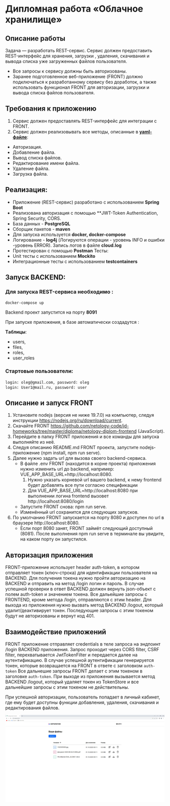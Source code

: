 
# Дипломная работа «Облачное хранилище»
## Описание работы
Задача — разработать REST-сервис. Сервис должен предоставить REST-интерфейс для хранения, загрузки , удаления, скачивания и вывода списка уже загруженных файлов пользователя.

* Все запросы к сервису должны быть авторизованы.
* Заранее подготовленное веб-приложение (FRONT) должно подключаться к разработанному сервису без доработок, а также использовать функционал FRONT для авторизации, загрузки и вывода списка файлов пользователя.


## Требования к приложению
1. Сервис должен предоставлять REST-интерфейс для интеграции с FRONT.
2. Сервис должен реализовывать все методы, описанные в [**yaml-файле**](https://github.com/netology-code/jd-homeworks/blob/master/diploma/CloudServiceSpecification.yaml):

- Авторизация.
- Добавление файла.
- Вывод списка файлов.
- Редактирование имени файла.
- Удаление файла.
- Загрузка файла.
 

## Реализация:
- Приложение (REST-сервис) разработано с использованием **Spring Boot**
- Реализована авторизация с помощью **JWT-Token Authentication,
Spring Security, CORS.
- База данных - **PostgreSQL**
- Сборщик пакетов - **maven**
- Для запуска используется **docker, docker-compose**
- Логирование  - **log4j** (Логируются операции - уровень INFO и ошибки -уровень ERROR).
Запись логов в файле **cloud.log**
- Протестирован с помощью **Postman**
Тесты:
 - Unit тесты с использованием **Mockito**
 - Интеграционные тесты с использованием **testcontainers**


## Запуск BACKEND:

### Для запуска REST-сервиса необходимо :

```
docker-compose up
```
Backend проект запустится на порту **8091**

При запуске приложения, в базе автоматически создадутся :

**Tаблицы**:
* users,
* files,
* roles,
* user_roles


### Стартовые пользователи:
```
login: oleg@gmail.com, password: oleg
login: User1@mail.ru, password: user

```


## Описание и запуск FRONT

1. Установите nodejs (версия не ниже 19.7.0) на компьютер, следуя инструкции https://nodejs.org/ru/download/current.
2. Скачайте FRONT https://github.com/netology-code/jd-homeworks/tree/master/diploma/netology-diplom-frontend (JavaScript).
3. Перейдите в папку FRONT приложения и все команды для запуска выполняйте из неё.
4. Следуя описанию README.md FRONT проекта, запустите nodejs-приложение (npm install, npm run serve).
5. Далее нужно задать url для вызова своего backend-сервиса.
    - В файле .env FRONT (находится в корне проекта) приложения нужно изменить url до backend, например: VUE_APP_BASE_URL=http://localhost:8080.
        1. Нужно указать корневой url вашего backend, к нему frontend будет добавлять все пути согласно спецификации
        2. Для VUE_APP_BASE_URL=http://localhost:8080 при выполнении логина frontend вызовет http://localhost:8080/login
    - Запустите FRONT снова: npm run serve.
    - Изменённый url сохранится для следующих запусков.
6. По умолчанию FRONT запускается на порту 8080 и доступен по url в браузере http://localhost:8080.
    - Если порт 8080 занят, FRONT займёт следующий доступный (8081). После выполнения npm run serve в терминале вы увидите, на каком порту он запустился.

## Авторизация приложения

FRONT-приложение использует header auth-token, в котором отправляет токен (ключ-строка) для идентификации пользователя на BACKEND. Для получения токена нужно пройти авторизацию на BACKEND и отправить на метод /login логин и пароль. В случае успешной проверки в ответ BACKEND должен вернуть json-объект с полем auth-token и значением токена. Все дальейшие запросы с FRONTEND, кроме метода /login, отправляются с этим header. Для выхода из приложения нужно вызвать метод BACKEND /logout, который удалит/деактивирует токен. Последующие запросы с этим токеном будут не авторизованы и вернут код 401.

## Взаимодействие приложений
FRONT приложение отправляет credentials в теле запроса на эндпоинт /login BACKEND приложения.
Запрос проходит через CORS filter, CSRF filter, перехватывается JwtTokenFilter и передается далее на аутентификацию.
В случае успешной аутентификации генерируется токен, которые возвращается на FRONT в ответе с заголовком `auth-token`
Все дальнешие запросы FRONT делает с этим токеном в заголовке `auth-token`.
При выходе из приложения вызывается метод BACKEND /logout, который удаляет токен из TokenStore и все дальнейшие запросы с этим токеном не действительны.


При успешной авторизации, пользователь попадает в личный кабинет, где ему будет доступны функции добавления, удаления, скачивания и редактирования файлов. 

![front2](storage.jpg)